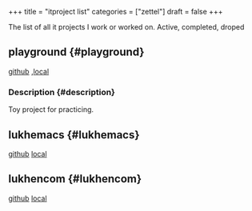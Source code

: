 +++
title = "itproject list"
categories = ["zettel"]
draft = false
+++

The list of all it projects I work or worked on.
Active, completed, droped


## playground {#playground}

[github](https://github.com/lukhen/playground) ,[local](~/Desktop/playground)


### Description {#description}

Toy project for practicing.


## lukhemacs {#lukhemacs}

[github](https://github.com/lukhen/lukhemacs)  [local](~/.emacs.d)


## lukhencom {#lukhencom}

[github](https://github.com/lukhen/lukhen.github.io)  [local](~/Desktop/blog)